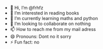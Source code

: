 - 👋 Hi, I’m @frhfz
- 👀 I’m interested in reading books
- 🌱 I’m currently learning maths and python
- 💞️ I’m looking to collaborate on nothing
- 📫 How to reach me from my mail adress
- 😄 Pronouns: Dont no it sorry
- ⚡ Fun fact: no

<!---
frhfz/frhfz is a ✨ special ✨ repository because its `README.md` (this file) appears on your GitHub profile.
You can click the Preview link to take a look at your changes.
--->

